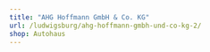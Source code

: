 ```yaml
---
title: "AHG Hoffmann GmbH & Co. KG"
url: /ludwigsburg/ahg-hoffmann-gmbh-und-co-kg-2/
shop: Autohaus
---
```

